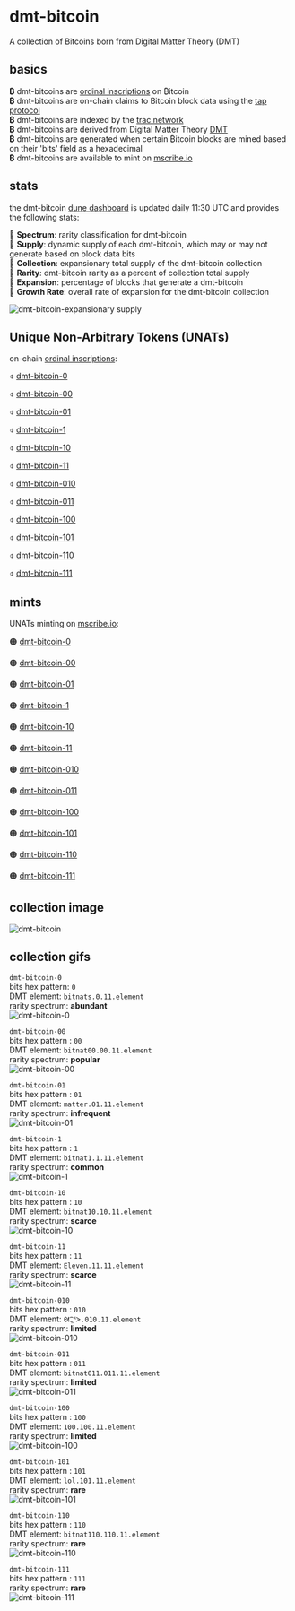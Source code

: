 # dmt-bitcoin  

A collection of Bitcoins born from Digital Matter Theory (DMT)

## basics

**₿** dmt-bitcoins are [ordinal inscriptions](https://docs.ordinals.com/) on ₿itcoin  
**₿** dmt-bitcoins are on-chain claims to Bitcoin block data using the [tap protocol](https://github.com/Trac-Systems/tap-protocol-specs)  
**₿** dmt-bitcoins are indexed by the [trac network](https://trac.network)  
**₿** dmt-bitcoins are derived from Digital Matter Theory [DMT](https://digital-matter-theory.gitbook.io/digital-matter-theory)  
**₿** dmt-bitcoins are generated when certain ₿itcoin blocks are mined based on their 'bits' field as a hexadecimal  
**₿** dmt-bitcoins are available to mint on [mscribe.io](https://mscribe.io/nats?t=latest)  

## stats

the dmt-bitcoin [dune dashboard](https://dune.com/bitgnat/dmt-bitcoin) is updated daily 11:30 UTC and provides the following stats:  

📙 **Spectrum**: rarity classification for dmt-bitcoin  
📙 **Supply**: dynamic supply of each dmt-bitcoin, which may or may not generate based on block data bits  
📙 **Collection**: expansionary total supply of the dmt-bitcoin collection  
📙 **Rarity**: dmt-bitcoin rarity as a percent of collection total supply  
📙 **Expansion**: percentage of blocks that generate a dmt-bitcoin  
📙 **Growth Rate**: overall rate of expansion for the dmt-bitcoin collection    

![dmt-bitcoin-expansionary supply](images/gif/expansion.gif)  

## Unique Non-Arbitrary Tokens (UNATs)

on-chain [ordinal inscriptions](https://ordinals.com):

⌽ [dmt-bitcoin-0](https://ordinals.com/inscription/79fba8825654ff5cc64e3783cde119151a8c96d9995a3c9a912eb2cb3de779e4i2)  

⌽ [dmt-bitcoin-00](https://ordinals.com/inscription/79fba8825654ff5cc64e3783cde119151a8c96d9995a3c9a912eb2cb3de779e4i1)  

⌽ [dmt-bitcoin-01](https://ordinals.com/inscription/79fba8825654ff5cc64e3783cde119151a8c96d9995a3c9a912eb2cb3de779e4i3)  

⌽ [dmt-bitcoin-1](https://ordinals.com/inscription/79fba8825654ff5cc64e3783cde119151a8c96d9995a3c9a912eb2cb3de779e4i2)  

⌽ [dmt-bitcoin-10](https://ordinals.com/inscription/79fba8825654ff5cc64e3783cde119151a8c96d9995a3c9a912eb2cb3de779e4i4)  

⌽ [dmt-bitcoin-11](https://ordinals.com/inscription/79fba8825654ff5cc64e3783cde119151a8c96d9995a3c9a912eb2cb3de779e4i6)  

⌽ [dmt-bitcoin-010](https://ordinals.com/inscription/79fba8825654ff5cc64e3783cde119151a8c96d9995a3c9a912eb2cb3de779e4i5)  

⌽ [dmt-bitcoin-011](https://ordinals.com/inscription/79fba8825654ff5cc64e3783cde119151a8c96d9995a3c9a912eb2cb3de779e4i7)  

⌽ [dmt-bitcoin-100](https://ordinals.com/inscription/79fba8825654ff5cc64e3783cde119151a8c96d9995a3c9a912eb2cb3de779e4i8)  

⌽ [dmt-bitcoin-101](https://ordinals.com/inscription/79fba8825654ff5cc64e3783cde119151a8c96d9995a3c9a912eb2cb3de779e4i9)  

⌽ [dmt-bitcoin-110](https://ordinals.com/inscription/79fba8825654ff5cc64e3783cde119151a8c96d9995a3c9a912eb2cb3de779e4i10)  

⌽ [dmt-bitcoin-111](https://ordinals.com/inscription/79fba8825654ff5cc64e3783cde119151a8c96d9995a3c9a912eb2cb3de779e4i11)  

## mints

UNATs minting on [mscribe.io](https://mscribe.io/nats?t=latest):

🟠 [dmt-bitcoin-0](https://mscribe.io/nats/)  

🟠 [dmt-bitcoin-00](https://mscribe.io/nats/)  

🟠 [dmt-bitcoin-01](https://mscribe.io/nats/)  

🟠 [dmt-bitcoin-1](https://mscribe.io/nats/)  

🟠 [dmt-bitcoin-10](https://mscribe.io/nats/)  

🟠 [dmt-bitcoin-11](https://mscribe.io/nats/)  

🟠 [dmt-bitcoin-010](https://mscribe.io/nats/)  

🟠 [dmt-bitcoin-011](https://mscribe.io/nats/)  

🟠 [dmt-bitcoin-100](https://mscribe.io/nats/)  

🟠 [dmt-bitcoin-101](https://mscribe.io/nats/)  

🟠 [dmt-bitcoin-110](https://mscribe.io/nats/)  

🟠 [dmt-bitcoin-111](https://mscribe.io/nats/)  

## collection image

![dmt-bitcoin](images/)

## collection gifs

`dmt-bitcoin-0`    
bits hex pattern: `0`  
DMT element: `bitnats.0.11.element`  
rarity spectrum: **abundant**  
![dmt-bitcoin-0](images/)

`dmt-bitcoin-00`  
bits hex pattern : `00`  
DMT element: `bitnat00.00.11.element`  
rarity spectrum: **popular**  
![dmt-bitcoin-00](images/)

`dmt-bitcoin-01`  
bits hex pattern : `01`  
DMT element: `matter.01.11.element`  
rarity spectrum: **infrequent**  
![dmt-bitcoin-01](images/)

`dmt-bitcoin-1`  
bits hex pattern : `1`  
DMT element: `bitnat1.1.11.element`  
rarity spectrum: **common**  
![dmt-bitcoin-1](images/)

`dmt-bitcoin-10`  
bits hex pattern : `10`  
DMT element: `bitnat10.10.11.element`  
rarity spectrum: **scarce**  
![dmt-bitcoin-10](images/)

`dmt-bitcoin-11`  
bits hex pattern : `11`  
DMT element: `Eleven.11.11.element`  
rarity spectrum: **scarce**  
![dmt-bitcoin-11](images/)

`dmt-bitcoin-010`  
bits hex pattern : `010`  
DMT element: `ᘛ⁐̤ᕐᐷ.010.11.element`  
rarity spectrum: **limited**  
![dmt-bitcoin-010](images/)

`dmt-bitcoin-011`  
bits hex pattern : `011`  
DMT element: `bitnat011.011.11.element`  
rarity spectrum: **limited**  
![dmt-bitcoin-011](images/)

`dmt-bitcoin-100`  
bits hex pattern : `100`  
DMT element: `100.100.11.element`  
rarity spectrum: **limited**  
![dmt-bitcoin-100](images/)

`dmt-bitcoin-101`  
bits hex pattern : `101`  
DMT element: `lol.101.11.element`  
rarity spectrum: **rare**  
![dmt-bitcoin-101](images/)

`dmt-bitcoin-110`  
bits hex pattern : `110`  
DMT element: `bitnat110.110.11.element`  
rarity spectrum: **rare**  
![dmt-bitcoin-110](images/)

`dmt-bitcoin-111`  
bits hex pattern : `111`  
rarity spectrum: **rare**  
![dmt-bitcoin-111](images/)
